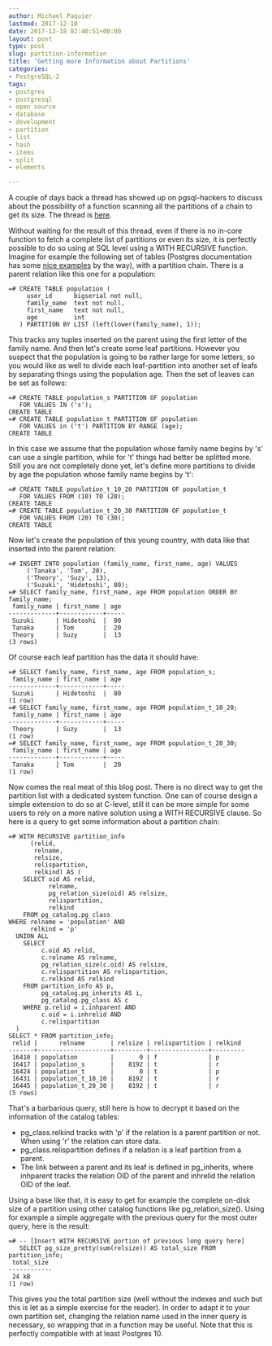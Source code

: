 ```yaml
---
author: Michael Paquier
lastmod: 2017-12-18
date: 2017-12-18 02:40:51+00:00
layout: post
type: post
slug: partition-information
title: 'Getting more Information about Partitions'
categories:
- PostgreSQL-2
tags:
- postgres
- postgresql
- open source
- database
- development
- partition
- list
- hash
- items
- split
- elements

---
```


A couple of days back a thread has showed up on pgsql-hackers to discuss
about the possibility of a function scanning all the partitions of a chain
to get its size. The thread is [here](https://www.postgresql.org/message-id/495cec7e-f8d9-7e13-4807-90dbf4eec4ea@lab.ntt.co.jp).

Without waiting for the result of this thread, even if there is no in-core
function to fetch a complete list of partitions or even its size, it is
perfectly possible to do so using at SQL level using a WITH RECURSIVE
function. Imagine for example the following set of tables (Postgres
documentation has some
[nice examples](https://www.postgresql.org/docs/devel/static/sql-createtable.html)
by the way), with a partition chain. There is a parent relation like this
one for a population:

    =# CREATE TABLE population (
         user_id      bigserial not null,
         family_name  text not null,
         first_name   text not null,
         age          int
       ) PARTITION BY LIST (left(lower(family_name), 1));

This tracks any tuples inserted on the parent using the first letter of the
family name. And then let's create some leaf partitions. However you suspect
that the population is going to be rather large for some letters, so you would
like as well to divide each leaf-partition into another set of leafs by
separating things using the population age. Then the set of leaves can be
set as follows:

    =# CREATE TABLE population_s PARTITION OF population
       FOR VALUES IN ('s');
    CREATE TABLE
    =# CREATE TABLE population_t PARTITION OF population
       FOR VALUES in ('t') PARTITION BY RANGE (age);
    CREATE TABLE

In this case we assume that the population whose family name begins by
's' can use a single partition, while for 't' things had better be splitted
more. Still you are not completely done yet, let's define more partitions
to divide by age the population whose family name begins by 't':

    =# CREATE TABLE population_t_10_20 PARTITION OF population_t
       FOR VALUES FROM (10) TO (20);
    CREATE TABLE
    =# CREATE TABLE population_t_20_30 PARTITION OF population_t
       FOR VALUES FROM (20) TO (30);
    CREATE TABLE

Now let's create the population of this young country, with data like
that inserted into the parent relation:

    =# INSERT INTO population (family_name, first_name, age) VALUES
         ('Tanaka', 'Tom', 20),
         ('Theory', 'Suzy', 13),
         ('Suzuki', 'Hidetoshi', 80);
    =# SELECT family_name, first_name, age FROM population ORDER BY family_name;
     family_name | first_name | age
    -------------+------------+-----
     Suzuki      | Hidetoshi  |  80
     Tanaka      | Tom        |  20
     Theory      | Suzy       |  13
    (3 rows)

Of course each leaf partition has the data it should have:

    =# SELECT family_name, first_name, age FROM population_s;
     family_name | first_name | age
    -------------+------------+-----
     Suzuki      | Hidetoshi  |  80
    (1 row)
    =# SELECT family_name, first_name, age FROM population_t_10_20;
     family_name | first_name | age
    -------------+------------+-----
     Theory      | Suzy       |  13
    (1 row)
    =# SELECT family_name, first_name, age FROM population_t_20_30;
     family_name | first_name | age
    -------------+------------+-----
     Tanaka      | Tom        |  20
    (1 row)

Now comes the real meat of this blog post. There is no direct way to get
the partition list with a dedicated system function. One can of course
design a simple extension to do so at C-level, still it can be more simple
for some users to rely on a more native solution using a WITH RECURSIVE
clause. So here is a query to get some information about a partition chain:

    =# WITH RECURSIVE partition_info
          (relid,
           relname,
           relsize,
           relispartition,
           relkind) AS (
        SELECT oid AS relid,
               relname,
               pg_relation_size(oid) AS relsize,
               relispartition,
               relkind
        FROM pg_catalog.pg_class
	WHERE relname = 'population' AND
	      relkind = 'p'
      UNION ALL
        SELECT
             c.oid AS relid,
             c.relname AS relname,
             pg_relation_size(c.oid) AS relsize,
             c.relispartition AS relispartition,
             c.relkind AS relkind
        FROM partition_info AS p,
             pg_catalog.pg_inherits AS i,
             pg_catalog.pg_class AS c
        WHERE p.relid = i.inhparent AND
             c.oid = i.inhrelid AND
             c.relispartition
      )
    SELECT * FROM partition_info;
     relid |      relname       | relsize | relispartition | relkind
    -------+--------------------+---------+----------------+---------
     16410 | population         |       0 | f              | p
     16417 | population_s       |    8192 | t              | r
     16424 | population_t       |       0 | t              | p
     16431 | population_t_10_20 |    8192 | t              | r
     16445 | population_t_20_30 |    8192 | t              | r
    (5 rows)

That's a barbarious query, still here is how to decrypt it based on the
information of the catalog tables:

  * pg\_class.relkind tracks with 'p' if the relation is a parent
  partition or not. When using 'r' the relation can store data.
  * pg\_class.relispartition defines if a relation is a leaf partition
  from a parent.
  * The link between a parent and its leaf is defined in pg\_inherits,
  where inhparent tracks the relation OID of the parent and inhrelid
  the relation OID of the leaf.

Using a base like that, it is easy to get for example the complete on-disk
size of a partition using other catalog functions like pg\_relation\_size().
Using for example a simple aggregate with the previous query for the most outer
query, here is the result:

    =# -- [Insert WITH RECURSIVE portion of previous long query here]
       SELECT pg_size_pretty(sum(relsize)) AS total_size FROM partition_info;
     total_size
    ------------
     24 kB
    (1 row)

This gives you the total partition size (well without the indexes and such
but this is let as a simple exercise for the reader). In order to adapt
it to your own partition set, changing the relation name used in the inner
query is necessary, so wrapping that in a function may be useful. Note that
this is perfectly compatible with at least Postgres 10.
